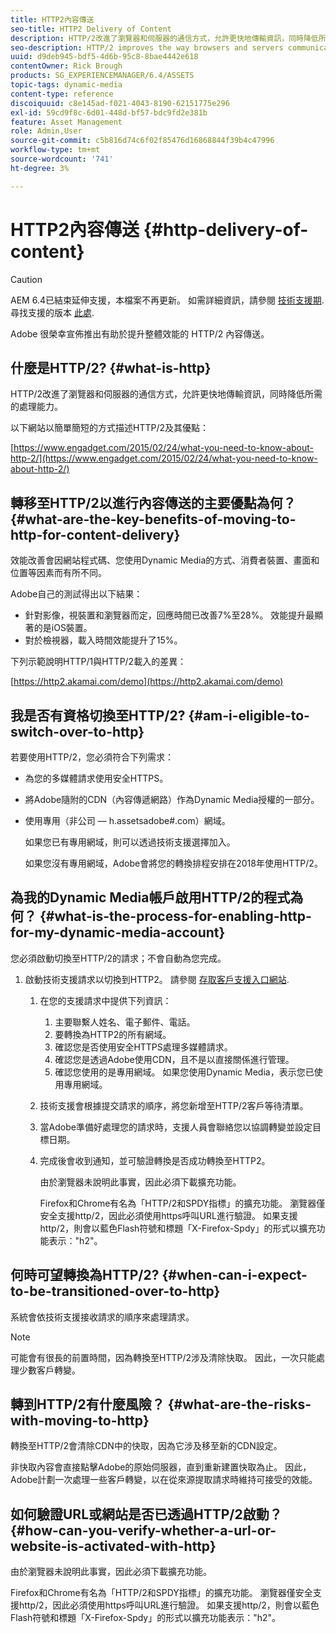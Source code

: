 ```yaml
---
title: HTTP2內容傳送
seo-title: HTTP2 Delivery of Content
description: HTTP/2改進了瀏覽器和伺服器的通信方式，允許更快地傳輸資訊，同時降低所需的處理能力。
seo-description: HTTP/2 improves the way browsers and servers communicate, allowing for faster transfer of information while reducing the amount of needed processing power.
uuid: d9deb945-bdf5-4d6b-95c8-8bae4442e618
contentOwner: Rick Brough
products: SG_EXPERIENCEMANAGER/6.4/ASSETS
topic-tags: dynamic-media
content-type: reference
discoiquuid: c8e145ad-f021-4043-8190-62151775e296
exl-id: 59cd9f8c-6d01-448d-bf57-bdc9fd2e381b
feature: Asset Management
role: Admin,User
source-git-commit: c5b816d74c6f02f85476d16868844f39b4c47996
workflow-type: tm+mt
source-wordcount: '741'
ht-degree: 3%

---
```


# HTTP2內容傳送 {#http-delivery-of-content}

>[!CAUTION]
>
>AEM 6.4已結束延伸支援，本檔案不再更新。 如需詳細資訊，請參閱 [技術支援期](https://helpx.adobe.com//tw/support/programs/eol-matrix.html). 尋找支援的版本 [此處](https://experienceleague.adobe.com/docs/).

Adobe 很榮幸宣佈推出有助於提升整體效能的 HTTP/2 內容傳送。

## 什麼是HTTP/2? {#what-is-http}

HTTP/2改進了瀏覽器和伺服器的通信方式，允許更快地傳輸資訊，同時降低所需的處理能力。

以下網站以簡單簡短的方式描述HTTP/2及其優點：

[https://www.engadget.com/2015/02/24/what-you-need-to-know-about-http-2/](https://www.engadget.com/2015/02/24/what-you-need-to-know-about-http-2/)

## 轉移至HTTP/2以進行內容傳送的主要優點為何？ {#what-are-the-key-benefits-of-moving-to-http-for-content-delivery}

效能改善會因網站程式碼、您使用Dynamic Media的方式、消費者裝置、畫面和位置等因素而有所不同。

Adobe自己的測試得出以下結果：

* 針對影像，視裝置和瀏覽器而定，回應時間已改善7%至28%。 效能提升最顯著的是iOS裝置。
* 對於檢視器，載入時間效能提升了15%。

下列示範說明HTTP/1與HTTP/2載入的差異：

[https://http2.akamai.com/demo](https://http2.akamai.com/demo)

## 我是否有資格切換至HTTP/2? {#am-i-eligible-to-switch-over-to-http}

若要使用HTTP/2，您必須符合下列需求：

* 為您的多媒體請求使用安全HTTPS。
* 將Adobe隨附的CDN（內容傳遞網路）作為Dynamic Media授權的一部分。
* 使用專用（非公司 — h.assetsadobe#.com）網域。

   如果您已有專用網域，則可以透過技術支援選擇加入。

   如果您沒有專用網域，Adobe會將您的轉換排程安排在2018年使用HTTP/2。

## 為我的Dynamic Media帳戶啟用HTTP/2的程式為何？ {#what-is-the-process-for-enabling-http-for-my-dynamic-media-account}

您必須啟動切換至HTTP/2的請求；不會自動為您完成。

1. 啟動技術支援請求以切換到HTTP2。 請參閱 [存取客戶支援入口網站](https://helpx.adobe.com/experience-manager/kb/accessing-aem-support-portal.html).

   1. 在您的支援請求中提供下列資訊：

      1. 主要聯繫人姓名、電子郵件、電話。
      1. 要轉換為HTTP2的所有網域。
      1. 確認您是否使用安全HTTPS處理多媒體請求。
      1. 確認您是透過Adobe使用CDN，且不是以直接關係進行管理。
      1. 確認您使用的是專用網域。 如果您使用Dynamic Media，表示您已使用專用網域。
   1. 技術支援會根據提交請求的順序，將您新增至HTTP/2客戶等待清單。
   1. 當Adobe準備好處理您的請求時，支援人員會聯絡您以協調轉變並設定目標日期。
   1. 完成後會收到通知，並可驗證轉換是否成功轉換至HTTP2。

      由於瀏覽器未說明此事實，因此必須下載擴充功能。

      Firefox和Chrome有名為「HTTP/2和SPDY指標」的擴充功能。 瀏覽器僅安全支援http/2，因此必須使用https呼叫URL進行驗證。 如果支援http/2，則會以藍色Flash符號和標題「X-Firefox-Spdy」的形式以擴充功能表示：&quot;h2&quot;。


## 何時可望轉換為HTTP/2? {#when-can-i-expect-to-be-transitioned-over-to-http}

系統會依技術支援接收請求的順序來處理請求。

>[!NOTE]
>
>可能會有很長的前置時間，因為轉換至HTTP/2涉及清除快取。 因此，一次只能處理少數客戶轉變。

## 轉到HTTP/2有什麼風險？ {#what-are-the-risks-with-moving-to-http}

轉換至HTTP/2會清除CDN中的快取，因為它涉及移至新的CDN設定。

非快取內容會直接點擊Adobe的原始伺服器，直到重新建置快取為止。 因此，Adobe計劃一次處理一些客戶轉變，以在從來源提取請求時維持可接受的效能。

## 如何驗證URL或網站是否已透過HTTP/2啟動？ {#how-can-you-verify-whether-a-url-or-website-is-activated-with-http}

由於瀏覽器未說明此事實，因此必須下載擴充功能。

Firefox和Chrome有名為「HTTP/2和SPDY指標」的擴充功能。 瀏覽器僅安全支援http/2，因此必須使用https呼叫URL進行驗證。 如果支援http/2，則會以藍色Flash符號和標題「X-Firefox-Spdy」的形式以擴充功能表示：&quot;h2&quot;。
